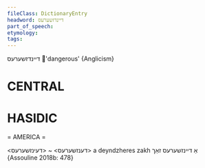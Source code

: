 ```yaml
---
fileClass: DictionaryEntry
headword: דיינדזשערעס
part_of_speech: 
etymology: 
tags: 
---
```

דיינדזשערעס
'dangerous'
{Anglicism}

CENTRAL
========

HASIDIC
=======
= AMERICA = 

<דענזשערעס> ~ <דעינזשערעס>
a deyndzheres zakh אַ דיינזשערעס זאַך {Assouline 2018b: 478}
